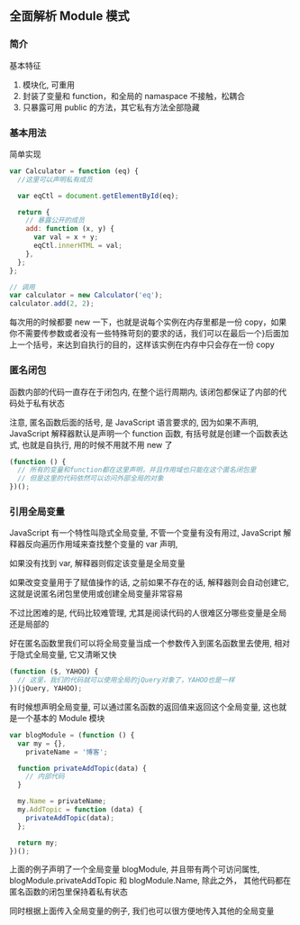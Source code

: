 ## 全面解析 Module 模式

### 简介

基本特征

1. 模块化, 可重用
2. 封装了变量和 function，和全局的 namaspace 不接触，松耦合
3. 只暴露可用 public 的方法，其它私有方法全部隐藏

### 基本用法

简单实现

```js
var Calculator = function (eq) {
  //这里可以声明私有成员

  var eqCtl = document.getElementById(eq);

  return {
    // 暴露公开的成员
    add: function (x, y) {
      var val = x + y;
      eqCtl.innerHTML = val;
    },
  };
};

// 调用
var calculator = new Calculator('eq');
calculator.add(2, 2);
```

每次用的时候都要 new 一下，也就是说每个实例在内存里都是一份 copy，如果你不需要传参数或者没有一些特殊苛刻的要求的话，我们可以在最后一个}后面加上一个括号，来达到自执行的目的，这样该实例在内存中只会存在一份 copy

### 匿名闭包

函数内部的代码一直存在于闭包内, 在整个运行周期内, 该闭包都保证了内部的代码处于私有状态

注意, 匿名函数后面的括号, 是 JavaScript 语言要求的, 因为如果不声明, JavaScript 解释器默认是声明一个 function 函数, 有括号就是创建一个函数表达式, 也就是自执行, 用的时候不用就不用 new 了

```js
(function () {
  // 所有的变量和function都在这里声明，并且作用域也只能在这个匿名闭包里
  // 但是这里的代码依然可以访问外部全局的对象
})();
```

### 引用全局变量

JavaScript 有一个特性叫隐式全局变量, 不管一个变量有没有用过, JavaScript 解释器反向遍历作用域来查找整个变量的 var 声明,

如果没有找到 var, 解释器则假定该变量是全局变量

如果改变变量用于了赋值操作的话, 之前如果不存在的话, 解释器则会自动创建它, 这就是说匿名闭包里使用或创建全局变量非常容易

不过比困难的是, 代码比较难管理, 尤其是阅读代码的人很难区分哪些变量是全局还是局部的

好在匿名函数里我们可以将全局变量当成一个参数传入到匿名函数里去使用, 相对于隐式全局变量, 它又清晰又快

```js
(function ($, YAHOO) {
  // 这里，我们的代码就可以使用全局的jQuery对象了，YAHOO也是一样
})(jQuery, YAHOO);
```

有时候想声明全局变量, 可以通过匿名函数的返回值来返回这个全局变量, 这也就是一个基本的 Module 模块

```js
var blogModule = (function () {
  var my = {},
    privateName = '博客';

  function privateAddTopic(data) {
    // 内部代码
  }

  my.Name = privateName;
  my.AddTopic = function (data) {
    privateAddTopic(data);
  };

  return my;
})();
```

上面的例子声明了一个全局变量 blogModule, 并且带有两个可访问属性, blogModule.privateAddTopic 和 blogModule.Name, 除此之外， 其他代码都在匿名函数的闭包里保持着私有状态

同时根据上面传入全局变量的例子, 我们也可以很方便地传入其他的全局变量
